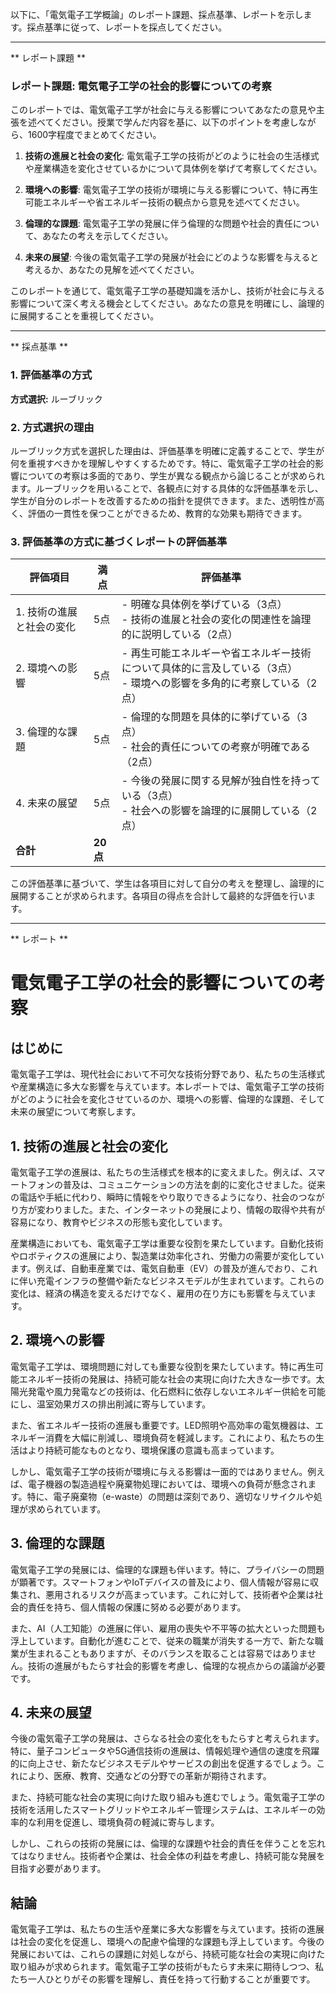 以下に、「電気電子工学概論」のレポート課題、採点基準、レポートを示します。採点基準に従って、レポートを採点してください。

---------------------------------------
** レポート課題 **

### レポート課題: 電気電子工学の社会的影響についての考察

このレポートでは、電気電子工学が社会に与える影響についてあなたの意見や主張を述べてください。授業で学んだ内容を基に、以下のポイントを考慮しながら、1600字程度でまとめてください。

1. **技術の進展と社会の変化**: 電気電子工学の技術がどのように社会の生活様式や産業構造を変化させているかについて具体例を挙げて考察してください。

2. **環境への影響**: 電気電子工学の技術が環境に与える影響について、特に再生可能エネルギーや省エネルギー技術の観点から意見を述べてください。

3. **倫理的な課題**: 電気電子工学の発展に伴う倫理的な問題や社会的責任について、あなたの考えを示してください。

4. **未来の展望**: 今後の電気電子工学の発展が社会にどのような影響を与えると考えるか、あなたの見解を述べてください。

このレポートを通じて、電気電子工学の基礎知識を活かし、技術が社会に与える影響について深く考える機会としてください。あなたの意見を明確にし、論理的に展開することを重視してください。

---------------------------------------
** 採点基準 **

### 1. 評価基準の方式
**方式選択:** ルーブリック

### 2. 方式選択の理由
ルーブリック方式を選択した理由は、評価基準を明確に定義することで、学生が何を重視すべきかを理解しやすくするためです。特に、電気電子工学の社会的影響についての考察は多面的であり、学生が異なる観点から論じることが求められます。ルーブリックを用いることで、各観点に対する具体的な評価基準を示し、学生が自分のレポートを改善するための指針を提供できます。また、透明性が高く、評価の一貫性を保つことができるため、教育的な効果も期待できます。

### 3. 評価基準の方式に基づくレポートの評価基準

| 評価項目                     | 満点 | 評価基準                                                                                     |
|------------------------------|------|----------------------------------------------------------------------------------------------|
| 1. 技術の進展と社会の変化   | 5点  | - 明確な具体例を挙げている（3点）<br>- 技術の進展と社会の変化の関連性を論理的に説明している（2点） |
| 2. 環境への影響             | 5点  | - 再生可能エネルギーや省エネルギー技術について具体的に言及している（3点）<br>- 環境への影響を多角的に考察している（2点） |
| 3. 倫理的な課題             | 5点  | - 倫理的な問題を具体的に挙げている（3点）<br>- 社会的責任についての考察が明確である（2点）       |
| 4. 未来の展望               | 5点  | - 今後の発展に関する見解が独自性を持っている（3点）<br>- 社会への影響を論理的に展開している（2点）   |
| **合計**                     | **20点** |                                                                                              |

この評価基準に基づいて、学生は各項目に対して自分の考えを整理し、論理的に展開することが求められます。各項目の得点を合計して最終的な評価を行います。

---------------------------------------
** レポート **
# 電気電子工学の社会的影響についての考察

## はじめに

電気電子工学は、現代社会において不可欠な技術分野であり、私たちの生活様式や産業構造に多大な影響を与えています。本レポートでは、電気電子工学の技術がどのように社会を変化させているのか、環境への影響、倫理的な課題、そして未来の展望について考察します。

## 1. 技術の進展と社会の変化

電気電子工学の進展は、私たちの生活様式を根本的に変えました。例えば、スマートフォンの普及は、コミュニケーションの方法を劇的に変化させました。従来の電話や手紙に代わり、瞬時に情報をやり取りできるようになり、社会のつながり方が変わりました。また、インターネットの発展により、情報の取得や共有が容易になり、教育やビジネスの形態も変化しています。

産業構造においても、電気電子工学は重要な役割を果たしています。自動化技術やロボティクスの進展により、製造業は効率化され、労働力の需要が変化しています。例えば、自動車産業では、電気自動車（EV）の普及が進んでおり、これに伴い充電インフラの整備や新たなビジネスモデルが生まれています。これらの変化は、経済の構造を変えるだけでなく、雇用の在り方にも影響を与えています。

## 2. 環境への影響

電気電子工学は、環境問題に対しても重要な役割を果たしています。特に再生可能エネルギー技術の発展は、持続可能な社会の実現に向けた大きな一歩です。太陽光発電や風力発電などの技術は、化石燃料に依存しないエネルギー供給を可能にし、温室効果ガスの排出削減に寄与しています。

また、省エネルギー技術の進展も重要です。LED照明や高効率の電気機器は、エネルギー消費を大幅に削減し、環境負荷を軽減します。これにより、私たちの生活はより持続可能なものとなり、環境保護の意識も高まっています。

しかし、電気電子工学の技術が環境に与える影響は一面的ではありません。例えば、電子機器の製造過程や廃棄物処理においては、環境への負荷が懸念されます。特に、電子廃棄物（e-waste）の問題は深刻であり、適切なリサイクルや処理が求められています。

## 3. 倫理的な課題

電気電子工学の発展には、倫理的な課題も伴います。特に、プライバシーの問題が顕著です。スマートフォンやIoTデバイスの普及により、個人情報が容易に収集され、悪用されるリスクが高まっています。これに対して、技術者や企業は社会的責任を持ち、個人情報の保護に努める必要があります。

また、AI（人工知能）の進展に伴い、雇用の喪失や不平等の拡大といった問題も浮上しています。自動化が進むことで、従来の職業が消失する一方で、新たな職業が生まれることもありますが、そのバランスを取ることは容易ではありません。技術の進展がもたらす社会的影響を考慮し、倫理的な視点からの議論が必要です。

## 4. 未来の展望

今後の電気電子工学の発展は、さらなる社会の変化をもたらすと考えられます。特に、量子コンピュータや5G通信技術の進展は、情報処理や通信の速度を飛躍的に向上させ、新たなビジネスモデルやサービスの創出を促進するでしょう。これにより、医療、教育、交通などの分野での革新が期待されます。

また、持続可能な社会の実現に向けた取り組みも進むでしょう。電気電子工学の技術を活用したスマートグリッドやエネルギー管理システムは、エネルギーの効率的な利用を促進し、環境負荷の軽減に寄与します。

しかし、これらの技術の発展には、倫理的な課題や社会的責任を伴うことを忘れてはなりません。技術者や企業は、社会全体の利益を考慮し、持続可能な発展を目指す必要があります。

## 結論

電気電子工学は、私たちの生活や産業に多大な影響を与えています。技術の進展は社会の変化を促進し、環境への配慮や倫理的な課題も浮上しています。今後の発展においては、これらの課題に対処しながら、持続可能な社会の実現に向けた取り組みが求められます。電気電子工学の技術がもたらす未来に期待しつつ、私たち一人ひとりがその影響を理解し、責任を持って行動することが重要です。

